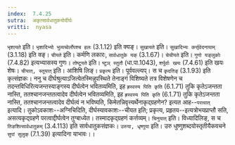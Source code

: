 ```yaml
---
index:  7.4.25
sutra:  अकृत्सार्वधातुकयोर्दीर्घः
vritti:  nyasa
---
```


`भृशायते` इति। `भृशादिभ्यो भुव्यच्वेर्लोपश्च हलः` (3.1.12) इति क्यङ्। `सुखायते` इति। `सुखादिभ्यः कर्त्तृवेदनायाम्` (3.1.18) इति क्ङ्। `चीयते` इति। कर्मणि लकारः, `सार्वधातुके यक्` (3.1.67)। `चेचीयते` इति। `गुणो यङ्लुकोः` (7.4.82) इत्यभ्यासस्य गुणः। `तोष्टूयते` इति। `ष्टुञ् स्तुतौ` (धा.पा.1043), `शर्पूर्वाः खयः` (7.4.61) इति खयः शेषः। `चीयात्, स्तूयात्` इति। आशिषि लिङ्।
`प्रकृत्य` इति। पूर्ववल्ल्यप्। स च `कृदतिङ्` (3.1.93) इति कृत्संज्ञकः। ननु च दीर्घश्रुत्याऽजित्येतस्मिन्नुपस्थिते तेनाङ्गं विशिष्यते तत्र विशेषणेन च तदन्तविधिरित्यजन्तस्याङ्गस्य दीर्घत्वेन भवितव्यमिति, इह `ह्रस्वस्य पिति कृति` (6.1.71) तुकि कृतेऽजन्तता नास्ति, ततश्चानजन्ततत्वादेव दीर्घत्वेन भवितव्यमिति, इह `ह्रस्वस्य पिति कृति` (6.1.71) तुकि कृतेऽजन्तता नास्ति, ततश्चानजन्तत्वादेव दीर्घत्वं न भविष्यति, किमेतन्निवृत्त्यर्थेनाकृद्ग्रहणेन? इत्यत आह--`परत्वात्` इत्यादि। तुकोऽवकाशः--अग्निचिदिति, दीर्घस्यावकाशः--चीयत इति; प्रकृत्य, प्रहृतय--इत्यत्रोभयप्राप्तौ सति, असत्यकृद्ग्रहणे परत्वाद्दीर्घत्वेन तुग्बाध्येत। तस्मादकृद्ग्रहणं कर्त्तव्यम्।
`चिनुयात्` इति। विध्यादिलिङ्, स च `तिङशित्सार्वधातुकम्` (3.4.113) इति सार्वधातुकसंज्ञकः।
`उरुया, धृष्णुया` इति। उरु धुष्णुशब्दयोस्तृतीयैकवचने `सुपां सुलुक्` (7.1.39) इत्यादिना याभावः।।

